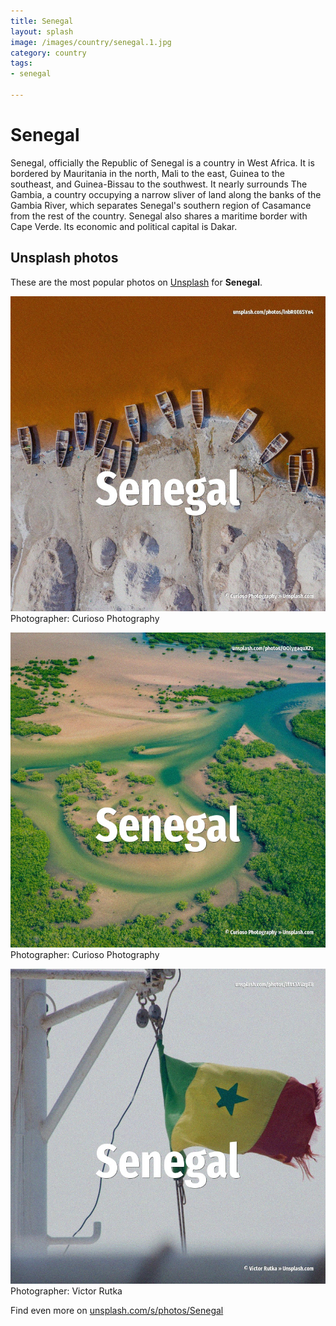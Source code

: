 ```yaml
---
title: Senegal
layout: splash
image: /images/country/senegal.1.jpg
category: country
tags:
- senegal

---
```

# Senegal

Senegal, officially the Republic of Senegal  is a country in West Africa.
It is bordered by Mauritania in the north, Mali to the east, Guinea to the southeast, and 
Guinea-Bissau to the southwest.
It nearly surrounds The Gambia, a country occupying a narrow sliver of land along the banks of the 
Gambia River, which separates Senegal's southern region of Casamance from the rest of the country.
Senegal also shares a maritime border with Cape Verde.
Its economic and political capital is Dakar.

 
## Unsplash photos
These are the most popular photos on [Unsplash](https://unsplash.com) for **Senegal**.
 
![Senegal](/images/country/senegal.1.jpg)
Photographer:  Curioso Photography
 
![Senegal](/images/country/senegal.2.jpg)
Photographer:  Curioso Photography
 
![Senegal](/images/country/senegal.3.jpg)
Photographer:  Victor Rutka
 
Find even more on [unsplash.com/s/photos/Senegal](https://unsplash.com/s/photos/Senegal)
 
